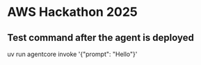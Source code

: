 # AWS Hackathon 2025

## Test command after the agent is deployed
uv run agentcore invoke '{"prompt": "Hello"}'
